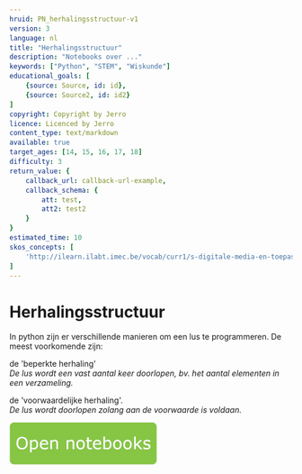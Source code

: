 ```yaml
---
hruid: PN_herhalingsstructuur-v1
version: 3
language: nl
title: "Herhalingsstructuur"
description: "Notebooks over ..."
keywords: ["Python", "STEM", "Wiskunde"]
educational_goals: [
    {source: Source, id: id}, 
    {source: Source2, id: id2}
]
copyright: Copyright by Jerro
licence: Licenced by Jerro
content_type: text/markdown
available: true
target_ages: [14, 15, 16, 17, 18]
difficulty: 3
return_value: {
    callback_url: callback-url-example,
    callback_schema: {
        att: test,
        att2: test2
    }
}
estimated_time: 10
skos_concepts: [
    'http://ilearn.ilabt.imec.be/vocab/curr1/s-digitale-media-en-toepassingen'
]
---
```


# Herhalingsstructuur
In python zijn er verschillende manieren om een lus te programmeren. De meest voorkomende zijn:  
  
de 'beperkte herhaling'  
*De lus wordt een vast aantal keer doorlopen, bv. het aantal elementen in een verzameling.*  
  
de 'voorwaardelijke herhaling'.   
*De lus wordt doorlopen zolang aan de voorwaarde is voldaan.*  
  
[![](embed/Knop.png "Knop")](https://kiks.ilabt.imec.be/jupyterhub/?id=1031 "Notebooks herhalingsstructuur")
